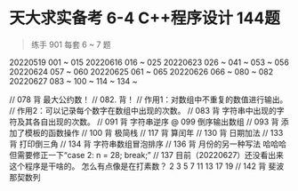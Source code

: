 #  天大求实备考 6-4 C++程序设计 144题 
>练手
> 901 每套 6 ~ 7 题

20220519 001 ~ 015
20220616 016 ~ 025
20220623 026 ~ 041 ~ 053 ~ 056
20220624 057 ~ 060
20220625 061 ~ 065
20220626 066 ~ 080 ~ 082
20220627 083 ~ 100 ~ 114 ~ 134 ~ 


// 078 背 最大公约数！
// 082. 背！
// 作用1：对数组中不重复的数值进行输出。
// 作用2：可以记录每个数字在数组中出现的次数。
// 083 背 字符串中出现的字符及其各自出现的次数。
// 091 背 字符串逆序 @ 099 倒序输出数组
// 093 背 添加了模板的函数操作
// 100 背 极简栈
// 117 背 算闰年
// 130 背 日期加法
// 133 背 打印倒三角
// 134 背 字符串数组冒泡排序
// 136 背 月份的另一种写法 哈哈哈 但需要修正一下“case 2: n = 28; break;”
// 137 目前（20220627）还没看出来这个程序是干啥的。 怎么有点像是在打素数？ 2 3 5 7 11 13 17 19 
// 142 背 斐波那契数列
